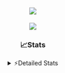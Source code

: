 
<div align="center">

<h1 align="center">
  <a href="https://git.io/typing-svg">
    <img src="https://readme-typing-svg.herokuapp.com/?lines=Hello,+There!+%F0%9F%91%8B;This+is+chicho.;Owner+on+Ocean;&center=true&size=25">
  </a>
</h1>
  
<p align="center">
  <img src="https://lanyard.cnrad.dev/api/852683595378196480" />
</p>

### 📈Stats
<details>
    <summary> ⚡Detailed Stats</summary>
    <br/>

<!--START_SECTION:waka-->
![Profile Views](http://img.shields.io/badge/Profile%20Views-63-blue)

**🐱 My Github Data** 

> 🏆 19 Contributions in the Year 2025
 > 
> 📦 341.3 kB Used in Github's Storage 
 > 
> 🚫 Not Opted to Hire
 > 
> 📜 17 Public Repositories 
 > 
> 🔑 15 Private Repositories  
 > 
**I'm a Night 🦉** 

```text
🌞 Morning    7 commits      ░░░░░░░░░░░░░░░░░░░░░░░░░   2.21% 
🌆 Daytime    48 commits     ███░░░░░░░░░░░░░░░░░░░░░░   15.14% 
🌃 Evening    132 commits    ██████████░░░░░░░░░░░░░░░   41.64% 
🌙 Night      130 commits    ██████████░░░░░░░░░░░░░░░   41.01%

```
📅 **I'm Most Productive on Tuesday** 

```text
Monday       29 commits     ██░░░░░░░░░░░░░░░░░░░░░░░   9.15% 
Tuesday      82 commits     ██████░░░░░░░░░░░░░░░░░░░   25.87% 
Wednesday    48 commits     ███░░░░░░░░░░░░░░░░░░░░░░   15.14% 
Thursday     55 commits     ████░░░░░░░░░░░░░░░░░░░░░   17.35% 
Friday       58 commits     ████░░░░░░░░░░░░░░░░░░░░░   18.3% 
Saturday     31 commits     ██░░░░░░░░░░░░░░░░░░░░░░░   9.78% 
Sunday       14 commits     █░░░░░░░░░░░░░░░░░░░░░░░░   4.42%

```


📊 **This Week I Spent My Time On** 

```text
⌚︎ Time Zone: America/Argentina/Buenos_Aires

💬 Programming Languages: 
TypeScript               22 hrs 38 mins      ████████████████████████░   96.91% 
Bash                     14 mins             ░░░░░░░░░░░░░░░░░░░░░░░░░   1.03% 
JSON                     9 mins              ░░░░░░░░░░░░░░░░░░░░░░░░░   0.65% 
Markdown                 8 mins              ░░░░░░░░░░░░░░░░░░░░░░░░░   0.61% 
Other                    6 mins              ░░░░░░░░░░░░░░░░░░░░░░░░░   0.5%

🔥 Editors: 
Cursor                   23 hrs 21 mins      █████████████████████████   100.0%

🐱‍💻 Projects: 
ocean-backend            22 hrs 48 mins      ████████████████████████░   97.64% 
Unknown Project          33 mins             ░░░░░░░░░░░░░░░░░░░░░░░░░   2.36%

💻 Operating System: 
Windows                  23 hrs 21 mins      █████████████████████████   100.0%

```

**I Mostly Code in JavaScript** 

```text
JavaScript               10 repos            ██████░░░░░░░░░░░░░░░░░░░   25.0% 
TypeScript               7 repos             ████░░░░░░░░░░░░░░░░░░░░░   17.5% 
HTML                     6 repos             ███░░░░░░░░░░░░░░░░░░░░░░   15.0% 
Java                     5 repos             ███░░░░░░░░░░░░░░░░░░░░░░   12.5% 
C#                       3 repos             ██░░░░░░░░░░░░░░░░░░░░░░░   7.5%

```



 Last Updated on 31/10/2025
<!--END_SECTION:waka-->
</details>
